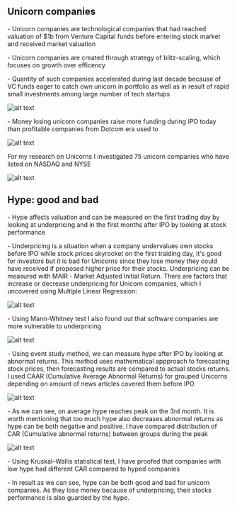 ## Unicorn companies
<p>- Unicorn companies are technological companies that had reached valuation of $1b from Venture Capital funds before entering stock market and received market valuation <p>
<p>- Unicorn companies are created through strategy of blitz-scaling, which focuses on growth over efficency<p>
<p>- Quantity of such companies accelerated during last decade because of VC funds eager to catch own unicorn in portfolio as well as in result of rapid small investments among large number of tech startups<p>
  
![alt text](https://github.com/Denis1gn/portfolio/blob/main/Researches%20and%20presentations/unicorns%20visualization/Number%20of%20companies.png)
  
<p>- Money losing unicorn companies raise more funding during IPO today than profitable companies from Dotcom era used to<p>
  
![alt text](https://github.com/Denis1gn/portfolio/blob/main/Researches%20and%20presentations/unicorns%20visualization/Quantity.png)

<p> For my research on Unicorns I investigated 75 unicorn companies who have listed on NASDAQ and NYSE

![alt text](https://github.com/Denis1gn/portfolio/blob/main/Researches%20and%20presentations/unicorns%20visualization/observations.png)

## Hype: good and bad

<p>- Hype affects valuation and can be measured on the first trading day by looking at underpricing and in the first months after IPO by looking at stock performance <p>
  
<p>- Underpricing is a situation when a company undervalues own stocks before IPO while stock prices skyrocket on the first traiding day, it's good for investors but it is bad for Unicorns since they lose money they could have received if proposed higher price for their stocks. Underpricing can be measured with MAIR - Market Adjusted Initial Return. There are factors that increase or decrease underpricing for Unicorn companies, which I uncovered using Multiple Linear Regression: <p>

![alt text](https://github.com/Denis1gn/portfolio/blob/main/Researches%20and%20presentations/unicorns%20visualization/regressionunderpricing.png)

<p>- Using Mann-Whitney test I also found out that software companies are more vulnerable to underpricing<p>

![alt text](https://github.com/Denis1gn/portfolio/blob/main/Researches%20and%20presentations/unicorns%20visualization/software.png)

<p>- Using event study method, we can measure hype after IPO by looking at abnormal returns. This method uses mathematical appproach to forecasting stock prices, then forecasting results are compared to actual stocks returns. I used CAAR (Cumulative Average Abnormal Returns) for grouped Unicorns depending on amount of news articles covered them before IPO<p>

![alt text](https://github.com/Denis1gn/portfolio/blob/main/Researches%20and%20presentations/unicorns%20visualization/CAAR.png)

<p>- As we can see, on average hype reaches peak on the 3rd month. It is worth mentioning that too much hype also decreases abnormal returns as hype can be both negative and positive. I have compared distribution of CAR (Cumulative abnormal returns) between groups during the peak<p>
  
![alt text](https://github.com/Denis1gn/portfolio/blob/main/Researches%20and%20presentations/unicorns%20visualization/distributions.png)
  
<p>- Using Kruskal–Wallis statistical test, I have proofed that companies with low hype had different CAR compared to hyped companies<p>
  
<p>- In result as we can see, hype can be both good and bad for unicorn companies. As they lose money because of underpricing, their stocks performance is also guarded by the hype. <p>




  

